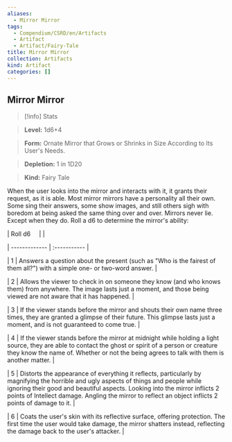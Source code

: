 ```yaml
---
aliases:
  - Mirror Mirror
tags:
  - Compendium/CSRD/en/Artifacts
  - Artifact
  - Artifact/Fairy-Tale
title: Mirror Mirror
collection: Artifacts
kind: Artifact
categories: []
---
```

## Mirror Mirror    
>[!info] Stats    
> **Level:** 1d6+4    
> **Form:** Ornate Mirror that Grows or Shrinks in Size According to Its User's Needs.    
> **Depletion:** 1 in 1D20    
> **Kind:** Fairy Tale  
    
When the user looks into the mirror and interacts with it, it grants their request, as it is able. Most mirror mirrors have a personality all their own. Some sing their answers, some show images, and still others sigh with boredom at being asked the same thing over and over. Mirrors never lie. Except when they do. Roll a d6 to determine the mirror's ability:    
  
|  Roll d6 &nbsp; &nbsp; |   |    
| ------------- | :----------- |    
| 1 | Answers a question about the present (such as "Who is the fairest of them all?") with a simple one- or two-word answer. |    
| 2 | Allows the viewer to check in on someone they know (and who knows them) from anywhere. The image lasts just a moment, and those being viewed are not aware that it has happened. |    
| 3 | If the viewer stands before the mirror and shouts their own name three times, they are granted a glimpse of their future. This glimpse lasts just a moment, and is not guaranteed to come true. |    
| 4 | If the viewer stands before the mirror at midnight while holding a light source, they are able to contact the ghost or spirit of a person or creature they know the name of. Whether or not the being agrees to talk with them is another matter. |    
| 5 | Distorts the appearance of everything it reflects, particularly by magnifying the horrible and ugly aspects of things and people while ignoring their good and beautiful aspects. Looking into the mirror inflicts 2 points of Intellect damage. Angling the mirror to reflect an object inflicts 2 points of damage to it. |    
| 6 | Coats the user's skin with its reflective surface, offering protection. The first time the user would take damage, the mirror shatters instead, reflecting the damage back to the user's attacker. |
